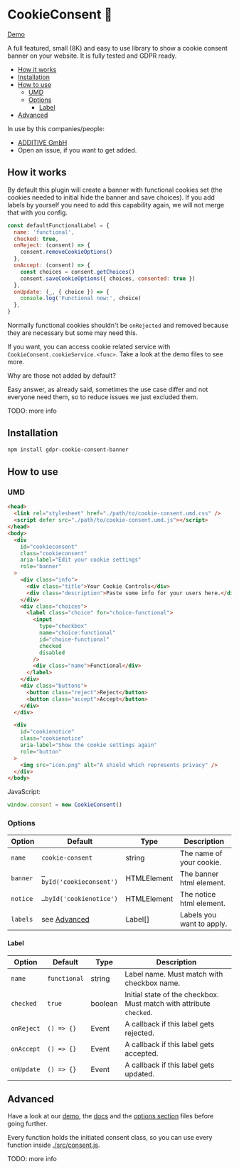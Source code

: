 # CookieConsent 🍪

[Demo](https://muuvmuuv.github.io/cookie-consent/)

A full featured, small (8K) and easy to use library to show a cookie consent banner on
your website. It is fully tested and GDPR ready.

- [How it works](#how-it-works)
- [Installation](#installation)
- [How to use](#how-to-use)
  - [UMD](#umd)
  - [Options](#options)
    - [Label](#label)
- [Advanced](#advanced)

In use by this companies/people:

- [ADDITIVE GmbH](https://www.additive-net.de/de/)
- Open an issue, if you want to get added.

## How it works

By default this plugin will create a banner with functional cookies set (the cookies
needed to initial hide the banner and save choices). If you add labels by yourself you
need to add this capability again, we will not merge that with you config.

```js
const defaultFunctionalLabel = {
  name: 'functional',
  checked: true,
  onReject: (consent) => {
    consent.removeCookieOptions()
  },
  onAccept: (consent) => {
    const choices = consent.getChoices()
    consent.saveCookieOptions({ choices, consented: true })
  },
  onUpdate: (_, { choice }) => {
    console.log('Functional now:', choice)
  },
}
```

Normally functional cookies shouldn't be `onRejected` and removed because they are
necessary but some may need this.

If you want, you can access cookie related service with
`CookieConsent.cookieService.<func>`. Take a look at the demo files to see more.

Why are those not added by default?

Easy answer, as already said, sometimes the use case differ and not everyone need them, so
to reduce issues we just excluded them.

TODO: more info

## Installation

```bash
npm install gdpr-cookie-consent-banner
```

## How to use

### UMD

```html
<head>
  <link rel="stylesheet" href="./path/to/cookie-consent.umd.css" />
  <script defer src="./path/to/cookie-consent.umd.js"></script>
</head>
<body>
  <div
    id="cookieconsent"
    class="cookieconsent"
    aria-label="Edit your cookie settings"
    role="banner"
  >
    <div class="info">
      <div class="title">Your Cookie Controls</div>
      <div class="description">Paste some info for your users here.</div>
    </div>
    <div class="choices">
      <label class="choice" for="choice-functional">
        <input
          type="checkbox"
          name="choice:functional"
          id="choice-functional"
          checked
          disabled
        />
        <div class="name">Functional</div>
      </label>
    </div>
    <div class="buttons">
      <button class="reject">Reject</button>
      <button class="accept">Accept</button>
    </div>
  </div>

  <div
    id="cookienotice"
    class="cookienotice"
    aria-label="Show the cookie settings again"
    role="button"
  >
    <img src="icon.png" alt="A shield which represents privacy" />
  </div>
</body>
```

JavaScript:

```js
window.consent = new CookieConsent()
```

### Options

| Option   | Default                   | Type        | Description               |
| -------- | ------------------------- | ----------- | ------------------------- |
| `name`   | `cookie-consent`          | string      | The name of your cookie.  |
| `banner` | `…byId('cookieconsent')`  | HTMLElement | The banner html element.  |
| `notice` | `…byId('cookienotice')`   | HTMLElement | The notice html element.  |
| `labels` | see [Advanced](#advanced) | Label[]     | Labels you want to apply. |

#### Label

| Option     | Default      | Type    | Description                                                         |
| ---------- | ------------ | ------- | ------------------------------------------------------------------- |
| `name`     | `functional` | string  | Label name. Must match with checkbox name.                          |
| `checked`  | `true`       | boolean | Initial state of the checkbox. Must match with attribute `checked`. |
| `onReject` | `() => {}`   | Event   | A callback if this label gets rejected.                             |
| `onAccept` | `() => {}`   | Event   | A callback if this label gets accepted.                             |
| `onUpdate` | `() => {}`   | Event   | A callback if this label gets updated.                              |

## Advanced

Have a look at our [demo](https://muuvmuuv.github.io/cookie-consent/), the [docs](./docs)
and the [options section](#options) files before going further.

Every function holds the initiated consent class, so you can use every function inside
[./src/consent.js](./src/consent.js).

TODO: more info
